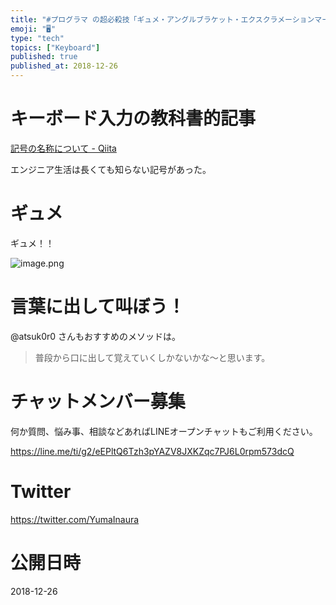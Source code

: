 ```yaml
---
title: "#プログラマ の超必殺技「ギュメ・アングルブラケット・エクスクラメーションマーク！」とは？  @atsuk0r0"
emoji: "🖥"
type: "tech"
topics: ["Keyboard"]
published: true
published_at: 2018-12-26
---
```


# キーボード入力の教科書的記事

[記号の名称について - Qiita](https://qiita.com/atsuk0r0/items/131e6cf91223a5c3e2cb)

エンジニア生活は長くても知らない記号があった。

# ギュメ

ギュメ！！

![image.png](https://qiita-image-store.s3.amazonaws.com/0/89618/6ad6dd6d-4167-a523-b2d6-f22a335c011c.png)

# 言葉に出して叫ぼう！

@atsuk0r0 さんもおすすめのメソッドは。

>普段から口に出して覚えていくしかないかな〜と思います。








<!-- Update From Qiita API -->

# チャットメンバー募集


何か質問、悩み事、相談などあればLINEオープンチャットもご利用ください。

https://line.me/ti/g2/eEPltQ6Tzh3pYAZV8JXKZqc7PJ6L0rpm573dcQ





# Twitter


https://twitter.com/YumaInaura


<!-- Update From Qiita API -->



# 公開日時

2018-12-26
